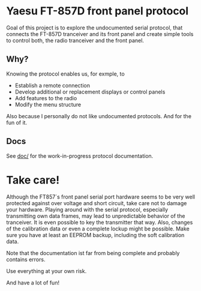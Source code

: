 # Yaesu FT-857D front panel protocol 
Goal of this project is to explore the undocumented serial protocol, that connects the FT-857D tranceiver and its front panel and create simple tools to control both, the radio tranceiver and the front panel.

## Why?
Knowing the protocol enables us, for exmple, to
 * Establish a remote connection
 * Develop additional or replacement displays or control panels
 * Add features to the radio
 * Modify the menu structure
 
Also because I personally do not like undocumented protocols. And for the fun of it.

## Docs
See [doc/](doc/) for the work-in-progress protocol documentation.

# Take care!
Although the FT857´s front panel serial port hardware seems to be very well protected against over voltage and short circuit, take care not to damage your hardware. Playing around with the serial protocol, especially transmitting own data frames, may lead to unpredictable behavior of the tranceiver. It is even possible to key the transmitter that way. Also, changes of the calibration data or even a complete lockup might be possible. Make sure you have at least an EEPROM backup, including the soft calibration data.

Note that the documentation ist far from being complete and probably contains errors.

Use everything at your own risk. 

And have a lot of fun!
